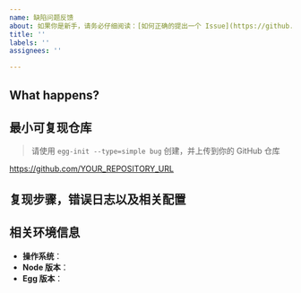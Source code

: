 ```yaml
---
name: 缺陷问题反馈
about: 如果你是新手，请务必仔细阅读：[如何正确的提出一个 Issue](https://github.com/eggjs/egg/issues/3310)
title: ''
labels: ''
assignees: ''

---
```


<!-- 
 如果你是新手，请务必仔细阅读：[如何正确的提出一个 Issue](https://github.com/eggjs/egg/issues/3310)。
 感谢您向我们反馈问题，为了高效的解决问题，我们期望你能提供以下信息：
 -->
 
  ## What happens?
 <!-- 清晰的描述下遇到的问题。-->
 
  ## 最小可复现仓库
 > 请使用 `egg-init --type=simple bug` 创建，并上传到你的 GitHub 仓库
 
 https://github.com/YOUR_REPOSITORY_URL
 
  ## 复现步骤，错误日志以及相关配置
 
  <!-- 请提供复现步骤，错误日志以及相关配置 -->
 <!-- 可以尝试不要锁版本，重新安装依赖试试先 -->
 
  
  ## 相关环境信息 
 - **操作系统**：
 - **Node 版本**：
 - **Egg 版本**：

